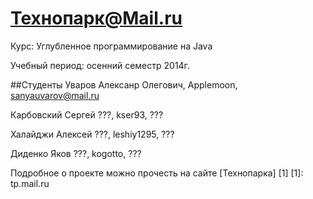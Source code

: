 Технопарк@Mail.ru
============
Курс: Углубленное программирование на Java

Учебный период: осенний семестр 2014г.

##Студенты
Уваров Алексанр Олегович, Applemoon, sanyauvarov@mail.ru

Карбовский Сергей ???, kser93, ???

Халайджи Алексей ???, leshiy1295, ???

Диденко Яков ???, kogotto, ???

Подробное о проекте можно прочесть на сайте [Технопарка] [1]
[1]: tp.mail.ru
